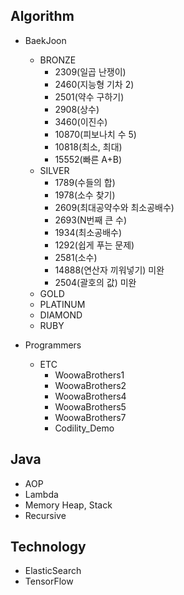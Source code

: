 ## Algorithm
  - BaekJoon
    - BRONZE
      - 2309(일곱 난쟁이)
      - 2460(지능형 기차 2)
      - 2501(약수 구하기)
      - 2908(상수)
      - 3460(이진수)
      - 10870(피보나치 수 5)
      - 10818(최소, 최대)
      - 15552(빠른 A+B)
    - SILVER
      - 1789(수들의 합)
      - 1978(소수 찾기)
      - 2609(최대공약수와 최소공배수)
      - 2693(N번째 큰 수)
      - 1934(최소공배수)
      - 1292(쉽게 푸는 문제)
      - 2581(소수)
      - 14888(연산자 끼워넣기) 미완
      - 2504(괄호의 값) 미완
    - GOLD
    - PLATINUM
    - DIAMOND
    - RUBY
    
  - Programmers
    - ETC
      - WoowaBrothers1
      - WoowaBrothers2
      - WoowaBrothers4
      - WoowaBrothers5
      - WoowaBrothers7
      - Codility_Demo

## Java
  * AOP
  * Lambda
  * Memory Heap, Stack
  * Recursive    
  
## Technology
  * ElasticSearch
  * TensorFlow
